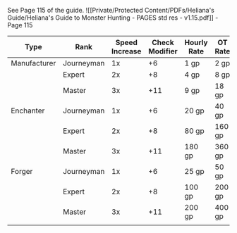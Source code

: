 
See Page 115 of the guide.
![[Private/Protected Content/PDFs/Heliana's Guide/Heliana's Guide to Monster Hunting - PAGES std res - v1.15.pdf]] - Page 115

| Type         | Rank       | Speed Increase | Check Modifier | Hourly Rate | OT Rate |
| ------------ | ---------- | -------------- | -------------- | ----------- | ------- |
| Manufacturer | Journeyman | 1x             | +6             | 1 gp        | 2 gp    |
|              | Expert     | 2x             | +8             | 4 gp        | 8 gp    |
|              | Master     | 3x             | +11            | 9 gp        | 18 gp   |
| Enchanter    | Journeyman | 1x             | +6             | 20 gp       | 40 gp   |
|              | Expert     | 2x             | +8             | 80 gp       | 160 gp  |
|              | Master     | 3x             | +11            | 180 gp      | 360 gp  |
| Forger       | Journeyman | 1x             | +6             | 25 gp       | 50 gp   |
|              | Expert     | 2x             | +8             | 100 gp      | 200 gp  |
|              | Master     | 3x             | +11            | 200 gp      | 400 gp  |
|              |            |                |                |             |         |